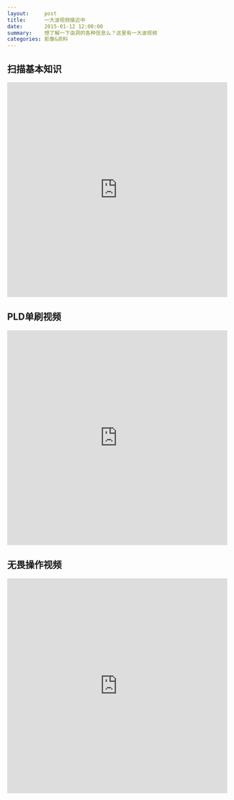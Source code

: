 ```yaml
---
layout:     post
title:      一大波视频接近中
date:       2015-01-12 12:00:00
summary:    想了解一下虫洞的各种信息么？这里有一大波视频
categories: 影像&资料
---
```


## 扫描基本知识

<div>
<iframe height=498 width=510 src="http://player.youku.com/embed/XODY5MjQ3NzQ4" frameborder=0 allowfullscreen> </iframe>
</div>

## PLD单刷视频

<iframe height=498 width=510 src="http://player.youku.com/embed/XODY5MzE3NzMy" frameborder=0 allowfullscreen> </iframe>

## 无畏操作视频

<iframe height=498 width=510 src="http://player.youku.com/embed/XODY5NzY3NzA0" frameborder=0 allowfullscreen> </iframe>

